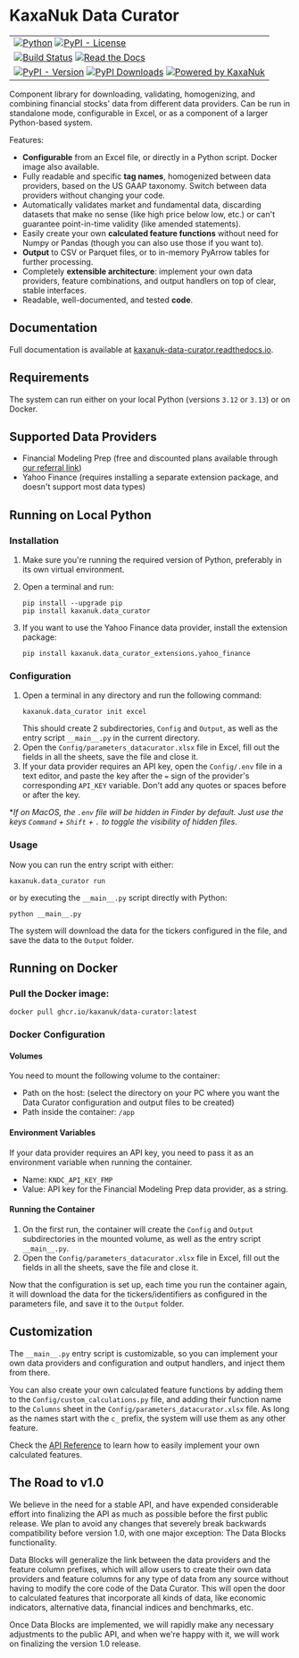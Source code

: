 # KaxaNuk Data Curator

|                                                                                                                                                                                                                                                                                                                                                                                |
|--------------------------------------------------------------------------------------------------------------------------------------------------------------------------------------------------------------------------------------------------------------------------------------------------------------------------------------------------------------------------------|
| [![Python](https://img.shields.io/badge/python-3.12%20%7C%203.13-blue?logo=python&logoColor=ffdd54)](https://www.python.org) [![PyPI - License](https://img.shields.io/pypi/l/kaxanuk.data-curator?color=blue)](LICENSE)                                                                                                                                                       |
| [![Build Status](https://github.com/KaxaNuk/Data-Curator/actions/workflows/main.yml/badge.svg)](https://github.com/KaxaNuk/Data-Curator/actions/workflows/main.yml) [![Read the Docs](https://app.readthedocs.org/projects/kaxanuk-data-curator/badge/?version=stable)](https://kaxanuk-data-curator.readthedocs.io/en/stable/)                                                |
| [![PyPI - Version](https://img.shields.io/pypi/v/kaxanuk.data-curator?logo=pypi)](https://pypi.org/project/kaxanuk.data-curator) [![PyPI Downloads](https://static.pepy.tech/badge/kaxanuk-data-curator)](https://pepy.tech/projects/kaxanuk-data-curator) [![Powered by KaxaNuk](https://img.shields.io/badge/powered%20by-KaxaNuk-orange?colorB=orange)](https://kaxanuk.mx) |

Component library for downloading, validating, homogenizing, and combining financial stocks' data from different data providers.
Can be run in standalone mode, configurable in Excel, or as a component of a larger Python-based system. 

Features:
* **Configurable** from an Excel file, or directly in a Python script. Docker image also available.
* Fully readable and specific **tag names**, homogenized between data providers, based on the US GAAP taxonomy. Switch between data providers without changing your code.
* Automatically validates market and fundamental data, discarding datasets that make no sense (like high price below low, etc.) or can't guarantee point-in-time validity (like amended statements).
* Easily create your own **calculated feature functions** without need for Numpy or Pandas (though you can also use those if you want to).
* **Output** to CSV or Parquet files, or to in-memory PyArrow tables for further processing.
* Completely **extensible architecture**: implement your own data providers, feature combinations, and output handlers on top of clear, stable interfaces.
* Readable, well-documented, and tested **code**.


## Documentation
Full documentation is available at [kaxanuk-data-curator.readthedocs.io](https://kaxanuk-data-curator.readthedocs.io/en/stable/).

## Requirements
The system can run either on your local Python (versions `3.12` or `3.13`) or on Docker.


## Supported Data Providers
* Financial Modeling Prep (free and discounted plans available through [our referral link](https://site.financialmodelingprep.com/pricing-plans?couponCode=xss2L2sI))
* Yahoo Finance (requires installing a separate extension package, and doesn't support most data types)


## Running on Local Python
### Installation
1. Make sure you're running the required version of Python, preferably in its own virtual environment.
2. Open a terminal and run:
    ```
    pip install --upgrade pip
    pip install kaxanuk.data_curator
    ```

3. If you want to use the Yahoo Finance data provider, install the extension package:
    ```
    pip install kaxanuk.data_curator_extensions.yahoo_finance
    ```


### Configuration
1. Open a terminal in any directory and run the following command:
    ```
    kaxanuk.data_curator init excel
    ```
    This should create 2 subdirectories, `Config` and `Output`, as well as the entry script `__main__.py` in the current directory.
2. Open the `Config/parameters_datacurator.xlsx` file in Excel, fill out the fields in all the sheets, save the file and close it.
3. If your data provider requires an API key, open the `Config/.env` file in a text editor, and paste the key after
    the `=` sign of the provider's corresponding `API_KEY` variable. Don't add any quotes or spaces before or after the key.

*_If on MacOS, the `.env` file will be hidden in Finder by default. Just use the keys `Command` + `Shift` + `.` to toggle
the visibility of hidden files._


### Usage
Now you can run the entry script with either:
```
kaxanuk.data_curator run
```
or by executing the `__main__.py` script directly with Python:
```
python __main__.py
```
The system will download the data for the tickers configured in the file, and save the data to the `Output` folder.


## Running on Docker
### Pull the Docker image:
```
docker pull ghcr.io/kaxanuk/data-curator:latest
```

### Docker Configuration
#### Volumes
You need to mount the following volume to the container:
* Path on the host: (select the directory on your PC where you want the Data Curator configuration and output files to be created)
* Path inside the container: `/app`

#### Environment Variables
If your data provider requires an API key, you need to pass it as an environment variable when running the container.
* Name: `KNDC_API_KEY_FMP`
* Value: API key for the Financial Modeling Prep data provider, as a string.

#### Running the Container
1. On the first run, the container will create the `Config` and `Output` subdirectories in the mounted volume, as well as
the entry script `__main__.py`.
2. Open the `Config/parameters_datacurator.xlsx` file in Excel, fill out the fields in all the sheets, save the file and close it.

Now that the configuration is set up, each time you run the container again, it will download the data for the tickers/identifiers
as configured in the parameters file, and save it to the `Output` folder.


## Customization
The `__main__.py` entry script is customizable, so you can implement your own data providers and configuration and output
handlers, and inject them from there.

You can also create your own calculated feature functions by adding them to the `Config/custom_calculations.py` file,
and adding their function name to the `Columns` sheet in the `Config/parameters_datacurator.xlsx` file.
As long as the names start with the `c_` prefix, the system will use them as any other feature.

Check the [API Reference](https://kaxanuk-data-curator.readthedocs.io/en/stable/api_reference/index.html) to learn how to easily implement your own calculated features.


## The Road to v1.0
We believe in the need for a stable API, and have expended considerable effort into finalizing the API as much as 
possible before the first public release. We plan to avoid any changes that severely break backwards compatibility
before version 1.0, with one major exception: The Data Blocks functionality.

Data Blocks will generalize the link between the data providers and the feature column prefixes, which will allow users
to create their own data providers and feature columns for any type of data from any source without having to modify
the core code of the Data Curator. This will open the door to calculated features that incorporate all kinds of data,
like economic indicators, alternative data, financial indices and benchmarks, etc.

Once Data Blocks are implemented, we will rapidly make any necessary adjustments to the public API, and when we're
happy with it, we will work on finalizing the version 1.0 release.
